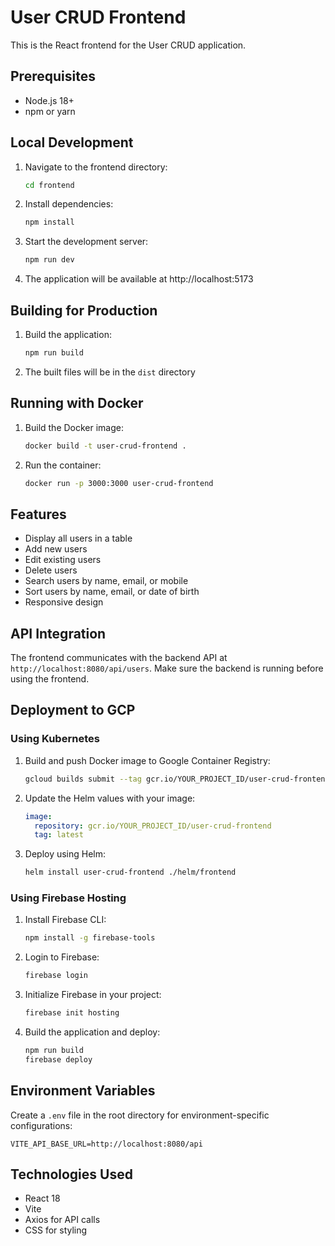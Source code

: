 # User CRUD Frontend

This is the React frontend for the User CRUD application.

## Prerequisites

- Node.js 18+
- npm or yarn

## Local Development

1. Navigate to the frontend directory:
   ```bash
   cd frontend
   ```

2. Install dependencies:
   ```bash
   npm install
   ```

3. Start the development server:
   ```bash
   npm run dev
   ```

4. The application will be available at http://localhost:5173

## Building for Production

1. Build the application:
   ```bash
   npm run build
   ```

2. The built files will be in the `dist` directory

## Running with Docker

1. Build the Docker image:
   ```bash
   docker build -t user-crud-frontend .
   ```

2. Run the container:
   ```bash
   docker run -p 3000:3000 user-crud-frontend
   ```

## Features

- Display all users in a table
- Add new users
- Edit existing users
- Delete users
- Search users by name, email, or mobile
- Sort users by name, email, or date of birth
- Responsive design

## API Integration

The frontend communicates with the backend API at `http://localhost:8080/api/users`. Make sure the backend is running before using the frontend.

## Deployment to GCP

### Using Kubernetes

1. Build and push Docker image to Google Container Registry:
   ```bash
   gcloud builds submit --tag gcr.io/YOUR_PROJECT_ID/user-crud-frontend .
   ```

2. Update the Helm values with your image:
   ```yaml
   image:
     repository: gcr.io/YOUR_PROJECT_ID/user-crud-frontend
     tag: latest
   ```

3. Deploy using Helm:
   ```bash
   helm install user-crud-frontend ./helm/frontend
   ```

### Using Firebase Hosting

1. Install Firebase CLI:
   ```bash
   npm install -g firebase-tools
   ```

2. Login to Firebase:
   ```bash
   firebase login
   ```

3. Initialize Firebase in your project:
   ```bash
   firebase init hosting
   ```

4. Build the application and deploy:
   ```bash
   npm run build
   firebase deploy
   ```

## Environment Variables

Create a `.env` file in the root directory for environment-specific configurations:

```
VITE_API_BASE_URL=http://localhost:8080/api
```

## Technologies Used

- React 18
- Vite
- Axios for API calls
- CSS for styling
